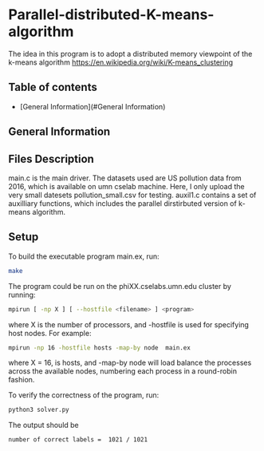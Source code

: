 # Parallel-distributed-K-means-algorithm
The idea in this program is to adopt a distributed memory viewpoint of the k-means algorithm https://en.wikipedia.org/wiki/K-means_clustering

## Table of contents
* [General Information](#General Information)

## General Information

## Files Description
main.c is the main driver. The datasets used are US pollution data from 2016, which is available on umn cselab machine. Here, I only upload the very small datesets pollution_small.csv for testing.  auxil1.c contains a set of auxilliary functions, which includes the parallel dirstirbuted version of k-means algorithm.

## Setup
To build the executable program main.ex, run:
```bash
make
```
The program could be run on the phiXX.cselabs.umn.edu cluster by running:
```bash
mpirun [ -np X ] [ --hostfile <filename> ] <program>
```
where X is the number of processors, and -hostfile is used for specifying host nodes. For example:
```bash
mpirun -np 16 -hostfile hosts -map-by node  main.ex
```
where X = 16, <filename> is hosts, and -map-by node will load balance the processes across the available nodes, numbering each process in a round-robin fashion.

To verify the correctness of the program, run:
```bash
python3 solver.py
```
The output should be
```bash
number of correct labels =  1021 / 1021
```
